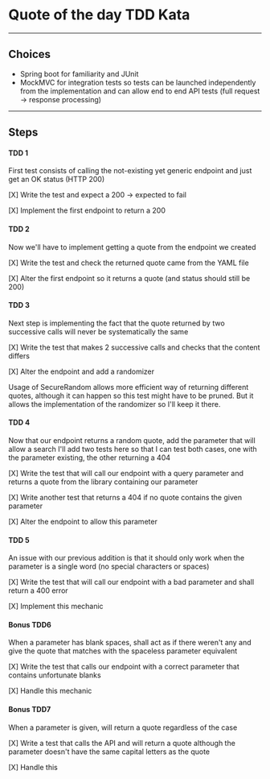 # Quote of the day TDD Kata

-----
## Choices

- Spring boot for familiarity and JUnit
- MockMVC for integration tests so tests can be launched independently from the implementation and can allow end to end API tests (full request -> response processing)
-----
## Steps

#### TDD 1

First test consists of calling the not-existing yet generic endpoint and just get an OK status (HTTP 200)

[X] Write the test and expect a 200 -> expected to fail

[X] Implement the first endpoint to return a 200

#### TDD 2

Now we'll have to implement getting a quote from the endpoint we created

[X] Write the test and check the returned quote came from the YAML file

[X] Alter the first endpoint so it returns a quote (and status should still be 200)

#### TDD 3 

Next step is implementing the fact that the quote returned by two successive calls will never be systematically the same

[X] Write the test that makes 2 successive calls and checks that the content differs

[X] Alter the endpoint and add a randomizer

Usage of SecureRandom allows more efficient way of returning different quotes, although it can happen so this test might have to be pruned. But it allows the implementation of the randomizer so I'll keep it there.

#### TDD 4

Now that our endpoint returns a random quote, add the parameter that will allow a search
I'll add two tests here so that I can test both cases, one with the parameter existing, the other returning a 404

[X] Write the test that will call our endpoint with a query parameter and returns a quote from the library containing our parameter

[X] Write another test that returns a 404 if no quote contains the given parameter

[X] Alter the endpoint to allow this parameter

#### TDD 5 

An issue with our previous addition is that it should only work when the parameter is a single word (no special characters or spaces)

[X] Write the test that will call our endpoint with a bad parameter and shall return a 400 error

[X] Implement this mechanic

#### Bonus TDD6

When a parameter has blank spaces, shall act as if there weren't any and give the quote that matches with the spaceless parameter equivalent

[X] Write the test that calls our endpoint with a correct parameter that contains unfortunate blanks

[X] Handle this mechanic

#### Bonus TDD7

When a parameter is given, will return a quote regardless of the case

[X] Write a test that calls the API and will return a quote although the parameter doesn't have the same capital letters as the quote

[X] Handle this
